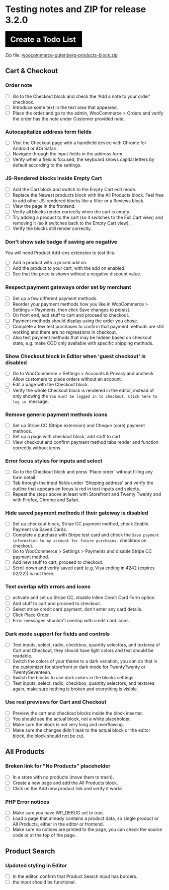 # Testing notes and ZIP for release 3.2.0

[![Create Todo list](https://raw.githubusercontent.com/senadir/todo-my-markdown/master/public/github-button.svg?sanitize=true)](https://git-todo.netlify.app/create)

Zip file: [woocommerce-gutenberg-products-block.zip](https://github.com/woocommerce/woocommerce-gutenberg-products-block/files/5090607/woocommerce-gutenberg-products-block.zip)

## Cart & Checkout <!-- heading -->

### Order note <!-- heading -->

-   [ ] Go to the Checkout block and check the 'Add a note to your order' checkbox.
-   [ ] Introduce some text in the text area that appeared.
-   [ ] Place the order and go to the admin, WooCommerce > Orders and verify the order has the note under Customer provided note.

### Autocapitalize address form fields <!-- heading -->

-   [ ] Visit the Checkout page with a handheld device with Chrome for Android or iOS Safari.
-   [ ] Navigate through the input fields in the address form.
-   [ ] Verify when a field is focused, the keyboard shows capital letters by default according to the settings.

### JS-Rendered blocks inside Empty Cart <!-- heading -->

-   [ ] Add the Cart block and switch to the Empty Cart edit mode.
-   [ ] Replace the Newest products block with the All Products block. Feel free to add other JS-rendered blocks like a filter or a Reviews block.
-   [ ] View the page in the frontend.
-   [ ] Verify all blocks render correctly when the cart is empty.
-   [ ] Try adding a product to the cart (so it switches to the Full Cart view) and removing it (so it switches back to the Empty Cart view).
-   [ ] Verify the blocks still render correctly.

### Don't show sale badge if saving are negative <!-- heading -->

You will need Product Add-ons extension to test this. <!-- heading -->

-   [ ] Add a product with a priced add on.
-   [ ] Add the product to your cart, with the add on enabled.
-   [ ] See that the price is shown without a negative discount value.

### Respect payment gateways order set by merchant <!-- heading -->

-   [ ] Set up a few different payment methods.
-   [ ] Reorder your payment methods how you like in WooCommerce > Settings > Payments, then click Save changes to persist.
-   [ ] On front end, add stuff to cart and proceed to checkout.
-   [ ] Payment methods should display using the order you chose.
-   [ ] Complete a few test purchases to confirm that payment methods are still working and there are no regressions in checkout.
-   [ ] Also test payment methods that may be hidden based on checkout state, e.g. make COD only available with specific shipping methods.

### Show Checkout block in Editor when 'guest checkout' is disabled <!-- heading -->

-   [ ] Go to WooCommerce > Settings > Accounts & Privacy and uncheck Allow customers to place orders without an account.
-   [ ] Edit a page with the Checkout block.
-   [ ] Verify the whole Checkout block is rendered in the editor, instead of only showing the `You must be logged in to checkout. Click here to log in`. message.

### Remove generic payment methods icons <!-- heading -->

-   [ ] Set up Stripe CC (Stripe extension) and Cheque (core) payment methods.
-   [ ] Set up a page with checkout block, add stuff to cart.
-   [ ] View checkout and confirm payment method tabs render and function correctly without icons.

### Error focus styles for inputs and select <!-- heading -->

-   [ ] Go to the Checkout block and press 'Place order` without filling any form detail.
-   [ ] Tab through the input fields under 'Shipping address' and verify the outline that appears on focus is red in text inputs and selects.
-   [ ] Repeat the steps above at least with Storefront and Twenty Twenty and with Firefox, Chrome and Safari.

### Hide saved payment methods if their gateway is disabled <!-- heading -->

-   [ ] Set up checkout block, Stripe CC payment method, check Enable Payment via Saved Cards.
-   [ ] Complete a purchase with Stripe test card and check the `Save payment information to my account for future purchases.` checkbox on checkout.
-   [ ] Go to WooCommerce > Settings > Payments and disable Stripe CC payment method.
-   [ ] Add new stuff to cart, proceed to checkout.
-   [ ] Scroll down and verify saved card (e.g. Visa ending in 4242 (expires 02/22)) is not there.

### Text overlap with errors and icons <!-- heading -->

-   [ ] activate and set up Stripe CC, disable Inline Credit Card Form option.
-   [ ] Add stuff to cart and proceed to checkout.
-   [ ] Select stripe credit card payment, don't enter any card details.
-   [ ] Click Place Order.
-   [ ] Error messages shouldn't overlap with credit card icons.

### Dark mode support for fields and controls <!-- heading -->

-   [ ] Test inputs, select, radio, checkbox, quantity selectors, and textarea of Cart and Checkout, they should have light colors and text should be readable.
-   [ ] Switch the colors of your theme to a dark variation, you can do that in the customizer for storefront or dark mode for TwentyTwenty or TwentySeventeen.
-   [ ] Switch the blocks to use dark colors in the blocks settings.
-   [ ] Test inputs, select, radio, checkbox, quantity selectors, and textarea again, make sure nothing is broken and everything is visible.

### Use real previews for Cart and Checkout <!-- heading -->

-   [ ] Preview the cart and checkout blocks inside the block inserter.
-   [ ] You should see the actual block, not a white placeholder.
-   [ ] Make sure the block is not very long and overflowing.
-   [ ] Make sure the changes didn't leak to the actual block or the editor block, the block should not be cut.

## All Products <!-- heading -->

### Broken link for "No Products" placeholder

-   [ ] In a store with no products (move them to trash).
-   [ ] Create a new page and add the All Products block.
-   [ ] Click on the Add new product link and verify it works.

### PHP Error notices

-   [ ] Make sure you have WP_DEBUG set to true.
-   [ ] Load a page that already contains a product data, so single product or All Products, either in the editor or frontend.
-   [ ] Make sure no notices are printed to the page, you can check the source code or at the top of the page.

## Product Search <!-- heading -->

### Updated styling in Editor

-   [ ] In the editor, confirm that Product Search input has borders.
-   [ ] the input should be functional.
